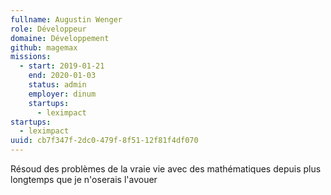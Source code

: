 ```yaml
---
fullname: Augustin Wenger
role: Développeur
domaine: Développement
github: magemax
missions:
  - start: 2019-01-21
    end: 2020-01-03
    status: admin
    employer: dinum
    startups:
      - leximpact
startups:
  - leximpact
uuid: cb7f347f-2dc0-479f-8f51-12f81f4df070
---
```

Résoud des problèmes de la vraie vie avec des mathématiques depuis plus longtemps que je n'oserais l'avouer